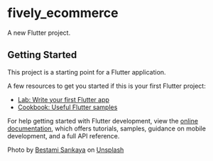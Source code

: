# fively_ecommerce

A new Flutter project.

## Getting Started

This project is a starting point for a Flutter application.

A few resources to get you started if this is your first Flutter project:

- [Lab: Write your first Flutter app](https://docs.flutter.dev/get-started/codelab)
- [Cookbook: Useful Flutter samples](https://docs.flutter.dev/cookbook)

For help getting started with Flutter development, view the
[online documentation](https://docs.flutter.dev/), which offers tutorials,
samples, guidance on mobile development, and a full API reference.



Photo by <a href="https://unsplash.com/@bbestamis?utm_source=unsplash&utm_medium=referral&utm_content=creditCopyText">Bestami Sarıkaya</a> on <a href="https://unsplash.com/s/photos/smart-watch?utm_source=unsplash&utm_medium=referral&utm_content=creditCopyText">Unsplash</a>
  